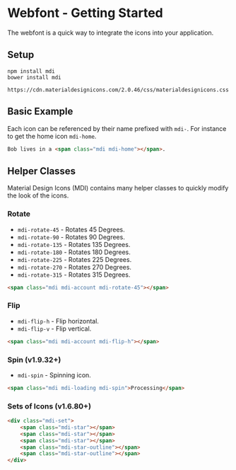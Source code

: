 # Webfont - Getting Started

The webfont is a quick way to integrate the icons into your application.

## Setup

```
npm install mdi
bower install mdi
```

```
https://cdn.materialdesignicons.com/2.0.46/css/materialdesignicons.css
```

## Basic Example

Each icon can be referenced by their name prefixed with `mdi-`. For instance to get the home icon `mdi-home`.

```html
Bob lives in a <span class="mdi mdi-home"></span>.
```

## Helper Classes

Material Design Icons (MDI) contains many helper classes to quickly modify the look of the icons.

### Rotate

- `mdi-rotate-45` - Rotates 45 Degrees.
- `mdi-rotate-90` - Rotates 90 Degrees.
- `mdi-rotate-135` - Rotates 135 Degrees.
- `mdi-rotate-180` - Rotates 180 Degrees.
- `mdi-rotate-225` - Rotates 225 Degrees.
- `mdi-rotate-270` - Rotates 270 Degrees.
- `mdi-rotate-315` - Rotates 315 Degrees.

```html
<span class="mdi mdi-account mdi-rotate-45"></span>
```

### Flip

- `mdi-flip-h` - Flip horizontal.
- `mdi-flip-v` - Flip vertical.

```html
<span class="mdi mdi-account mdi-flip-h"></span>
```

### Spin (v1.9.32+)

- `mdi-spin` - Spinning icon.

```html
<span class="mdi mdi-loading mdi-spin">Processing</span>
```

### Sets of Icons (v1.6.80+)

```html
<div class="mdi-set">
    <span class="mdi-star"></span>
    <span class="mdi-star"></span>
    <span class="mdi-star"></span>
    <span class="mdi-star-outline"></span>
    <span class="mdi-star-outline"></span>
</div>
```
